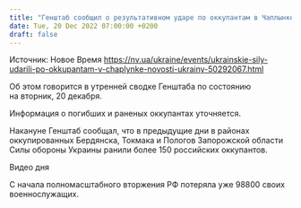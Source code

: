 ```yaml
---
title: "Генштаб сообщил о результативном ударе по оккупантам в Чаплынке"
date: Tue, 20 Dec 2022 07:00:00 +0200
draft: false
---
```

Источник: Новое Время https://nv.ua/ukraine/events/ukrainskie-sily-udarili-po-okkupantam-v-chaplynke-novosti-ukrainy-50292067.html


Об этом говорится в утренней сводке Генштаба по состоянию на вторник, 20 декабря.

Информация о погибших и раненых оккупантах уточняется.

Накануне Генштаб сообщал, что в предыдущие дни в районах оккупированных Бердянска, Токмака и Пологов Запорожской области Силы обороны Украины ранили более 150 российских оккупантов.

 Видео дня   

С начала полномасштабного вторжения РФ потеряла уже 98800 своих военнослужащих.
